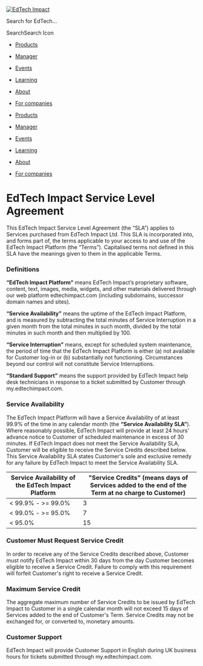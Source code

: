 [![EdTech Impact](/_next/static/media/edtech-impact-logo.298abea7.png)](https://edtechimpact.com/)

Search for EdTech...

SearchSearch Icon

* [Products](https://edtechimpact.com/categories/)
* [Manager](https://edtechimpact.com/events/edtech-impact-manager/)
* [Events](https://edtechimpact.com/events/)
* [Learning](https://edtechimpact.com/news/)
* [About](https://edtechimpact.com/about/)
* [For companies](https://edtechimpact.com/how-it-works/)

* [Products](#)
    
* [Manager](https://edtechimpact.com/events/edtech-impact-manager/)
* [Events](https://edtechimpact.com/events/)
* [Learning](https://edtechimpact.com/news/)
* [About](https://edtechimpact.com/about/)
* [For companies](https://edtechimpact.com/how-it-works/)

EdTech Impact Service Level Agreement
=====================================

This EdTech Impact Service Level Agreement (the “SLA”) applies to Services purchased from EdTech Impact Ltd. This SLA is incorporated into, and forms part of, the terms applicable to your access to and use of the EdTech Impact Platform (the “Terms”). Capitalised terms not defined in this SLA have the meanings given to them in the applicable Terms.

### Definitions

**“EdTech Impact Platform“** means EdTech Impact’s proprietary software, content, text, images, media, widgets, and other materials delivered through our web platform edtechimpact.com (including subdomains, successor domain names and sites).

**“Service Availability”** means the uptime of the EdTech Impact Platform, and is measured by subtracting the total minutes of Service Interruption in a given month from the total minutes in such month, divided by the total minutes in such month and then multiplied by 100.

**“Service Interruption”** means, except for scheduled system maintenance, the period of time that the EdTech Impact Platform is either (a) not available for Customer log-in or (b) substantially not functioning. Circumstances beyond our control will not constitute Service Interruptions.

**“Standard Support”** means the support provided by EdTech Impact help desk technicians in response to a ticket submitted by Customer through my.edtechimpact.com.

### Service Availability

The EdTech Impact Platform will have a Service Availability of at least 99.9% of the time in any calendar month (the **“Service Availability SLA”**). Where reasonably possible, EdTech Impact will provide at least 24 hours' advance notice to Customer of scheduled maintenance in excess of 30 minutes. If EdTech Impact does not meet the Service Availability SLA, Customer will be eligible to receive the Service Credits described below. This Service Availability SLA states Customer's sole and exclusive remedy for any failure by EdTech Impact to meet the Service Availability SLA.

| Service Availability of the EdTech Impact Platform | "Service Credits" (means days of Services added to the end of the Term at no charge to Customer) |
| --- | --- |
| < 99.9% - >= 99.0% | 3   |
| < 99.0% - >= 95.0% | 7   |
| < 95.0% | 15  |

### Customer Must Request Service Credit

In order to receive any of the Service Credits described above, Customer must notify EdTech Impact within 30 days from the day Customer becomes eligible to receive a Service Credit. Failure to comply with this requirement will forfeit Customer's right to receive a Service Credit.

### Maximum Service Credit

The aggregate maximum number of Service Credits to be issued by EdTech Impact to Customer in a single calendar month will not exceed 15 days of Services added to the end of Customer's Term. Service Credits may not be exchanged for, or converted to, monetary amounts.

### Customer Support

EdTech Impact will provide Customer Support in English during UK business hours for tickets submitted through my.edtechimpact.com.